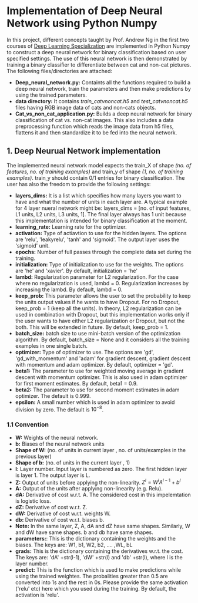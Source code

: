 # Implementation of Deep Neural Network using Python Numpy  
In this project, different concepts taught by Prof. Andrew Ng in the first two courses of [Deep Learning Specialization](https://www.coursera.org/specializations/deep-learning) are implemented in Python Numpy to construct a deep neural network for binary classification based on user specified settings. The use of this neural network is then demonstrated by training a binary classifier to differentiate between cat and non-cat pictures.   
The following files/directories are attached:  
- **Deep_neural_network.py:** Containts all the functions required to build a deep neural network, train the parameters and then make predictions by using the trained parameters.  
- **data directory:** It contains *train_catvnoncat.h5* and *test_catvnoncat.h5* files having RGB image data of cats and non-cats objects. 
- **Cat_vs_non_cat_application.py:** Builds a deep neural network for binary classification of cat vs. non-cat images. This also includes a data preprocessing function which reads the image data from h5 files, flattens it and then standardize it to be fed into the neural network.   
## 1. Deep Neurual Network implementation  
The implemented neural network model expects the train_X of shape *(no. of features, no. of training examples)* and train_y of shape *(1, no. of training examples)*. train_y should contain 0/1 entries for binary classification. The user has also the freedom to provide the following settings:  
- **layers_dims:** It is a list which specifies how many layers you want to have and what the number of units in each layer are. A typical example for 4 layer nueral network might be: layers_dims = [no. of input features, L1 units, L2 units, L3 units, 1]. The final layer always has 1 unit because this implementation is intended for binary classification at the moment. 
- **learning_rate:** Learning rate for the optimizer.
- **activation:** Type of actiavtion to use for the hidden layers. The options are 'relu', 'leakyrelu', 'tanh' and 'sigmoid'. The output layer uses the 'sigmoid' unit.
- **epochs:** Number of full passes through the complete data set during the training.
- **initialization:** Type of initialization to use for the weights. The options are 'he' and 'xavier'. By default, initialization = 'he'
- **lambd:** Regularization parameter for L2 regularization. For the case where no regularization is used, lambd = 0. Regularization increases by increasing the lambd. By default, lambd = 0.
- **keep_prob:** This parameter allows the user to set the probability to keep the units output values if he wants to have Dropout. For no Dropout, keep_prob = 1 (keep all the units). In theory, L2 regularization can be used in combination with Dropout, but this implementation works only if the user wants to have either L2 regularization or Dropout, but not the both. This will be extended in future. By default, keep_prob = 1.
- **batch_size:** batch size to use mini-batch version of the optimization algorithm. By default, batch_size = None and it considers all the training examples in one single batch.
- **optimizer:** Type of optimizer to use. The options are 'gd', 'gd_with_momentum' and 'adam' for gradient descent, gradient descent with momentum and adam optimizer. By default, optimizer = 'gd'.
- **beta1:** The parameter to use for weighted moving average in gradient descent with momentum optimizer. This is also used in adam optimizer for first moment estimates. By default, beta1 = 0.9.
- **beta2:** The parameter to use for second moment estimates in adam optimizer. The default is 0.999.
- **epsilon:** A small number which is used in adam optimizer to avoid division by zero. The default is $10^{-8}$.  
### 1.1 Convention   
- **W:** Weights of the neural network.
- **b:** Biases of the neural network units
- **Shape of W:** (no. of units in current layer , no. of units/examples in the previous layer)
- **Shape of b:** (no. of units in the current layer , 1)
- **l:** Layer number. Input layer is numbered as zero. The first hidden layer is layer 1. The output layer is L.
- **Z:** Output of units before applying the non-linearity. $Z^{l} = W^{l}A^{l-1} + b^{l}$
- **A:** Output of the units after applying non-linearity (e.g. Relu).
- **dA:** Derivative of cost w.r.t. A. The considered cost in this impelemtation is logistic loss.
- **dZ:** Derivative of cost w.r.t. Z.
- **dW:** Derivative of cost w.r.t. weights W.
- **db:** Derivative of cost w.r.t. biases b.
- **Note:** In the same layer, Z, A, dA and dZ have same shapes. Similarly, W and dW have same shapes. b and db have same shapes.
- **parameters:**: This is the dictionary containing the weights and the biases. The keys are: W1, b1, W2, b2, .... ,WL, bL
- **grads:** This is the dictionary containing the derivatives w.r.t. the cost. The keys are: 'dA' +str(l-1), 'dW' +str(l) and 'db' +str(l), where l is the layer number.
- **predict:** This is the function which is used to make predictions while using the trained weightes. The probalities greater than 0.5 are converted into 1s and the rest in 0s. Please provide the same activation ('relu' etc) here which you used during the training. By default, the activation is 'relu'.




